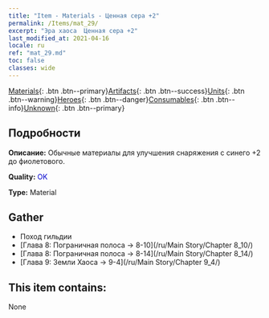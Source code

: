 ```yaml
---
title: "Item - Materials - Ценная сера +2"
permalink: /Items/mat_29/
excerpt: "Эра хаоса  Ценная сера +2"
last_modified_at: 2021-04-16
locale: ru
ref: "mat_29.md"
toc: false
classes: wide
---
```

 [Materials](/ru/Items/){: .btn .btn--primary}[Artifacts](/ru/Items/Artifacts/){: .btn .btn--success}[Units](/ru/Items/Units/){: .btn .btn--warning}[Heroes](/ru/Items/Heroes/){: .btn .btn--danger}[Consumables](/ru/Items/Consumables/){: .btn .btn--info}[Unknown](/ru/Items/Unknown/){: .btn .btn--primary}

## Подробности
 **Описание:** Обычные материалы для улучшения снаряжения c синего +2 до фиолетового.

 **Quality:** <span style="color: #0000CD">OK</span>

 **Type:** Material

## Gather

*    Поход гильдии 
*    [Глава 8: Пограничная полоса -> 8-10](/ru/Main Story/Chapter 8_10/) 
*    [Глава 8: Пограничная полоса -> 8-14](/ru/Main Story/Chapter 8_14/) 
*    [Глава 9: Земли Хаоса -> 9-4](/ru/Main Story/Chapter 9_4/) 

## This item contains:

  None

